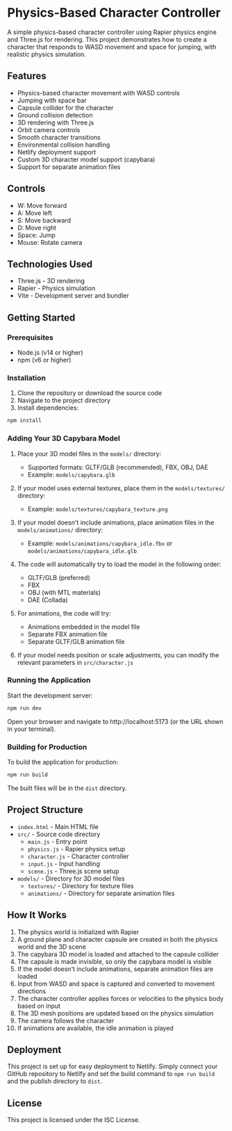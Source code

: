 # Physics-Based Character Controller

A simple physics-based character controller using Rapier physics engine and Three.js for rendering. This project demonstrates how to create a character that responds to WASD movement and space for jumping, with realistic physics simulation.

## Features

- Physics-based character movement with WASD controls
- Jumping with space bar
- Capsule collider for the character
- Ground collision detection
- 3D rendering with Three.js
- Orbit camera controls
- Smooth character transitions
- Environmental collision handling
- Netlify deployment support
- Custom 3D character model support (capybara)
- Support for separate animation files

## Controls

- W: Move forward
- A: Move left
- S: Move backward
- D: Move right
- Space: Jump
- Mouse: Rotate camera

## Technologies Used

- Three.js - 3D rendering
- Rapier - Physics simulation
- Vite - Development server and bundler

## Getting Started

### Prerequisites

- Node.js (v14 or higher)
- npm (v6 or higher)

### Installation

1. Clone the repository or download the source code
2. Navigate to the project directory
3. Install dependencies:

```bash
npm install
```

### Adding Your 3D Capybara Model

1. Place your 3D model files in the `models/` directory:
   - Supported formats: GLTF/GLB (recommended), FBX, OBJ, DAE
   - Example: `models/capybara.glb`
   
2. If your model uses external textures, place them in the `models/textures/` directory:
   - Example: `models/textures/capybara_texture.png`

3. If your model doesn't include animations, place animation files in the `models/animations/` directory:
   - Example: `models/animations/capybara_idle.fbx` or `models/animations/capybara_idle.glb`

4. The code will automatically try to load the model in the following order:
   - GLTF/GLB (preferred)
   - FBX
   - OBJ (with MTL materials)
   - DAE (Collada)

5. For animations, the code will try:
   - Animations embedded in the model file
   - Separate FBX animation file
   - Separate GLTF/GLB animation file

6. If your model needs position or scale adjustments, you can modify the relevant parameters in `src/character.js`

### Running the Application

Start the development server:

```bash
npm run dev
```

Open your browser and navigate to http://localhost:5173 (or the URL shown in your terminal).

### Building for Production

To build the application for production:

```bash
npm run build
```

The built files will be in the `dist` directory.

## Project Structure

- `index.html` - Main HTML file
- `src/` - Source code directory
  - `main.js` - Entry point
  - `physics.js` - Rapier physics setup
  - `character.js` - Character controller
  - `input.js` - Input handling
  - `scene.js` - Three.js scene setup
- `models/` - Directory for 3D model files
  - `textures/` - Directory for texture files
  - `animations/` - Directory for separate animation files

## How It Works

1. The physics world is initialized with Rapier
2. A ground plane and character capsule are created in both the physics world and the 3D scene
3. The capybara 3D model is loaded and attached to the capsule collider
4. The capsule is made invisible, so only the capybara model is visible
5. If the model doesn't include animations, separate animation files are loaded
6. Input from WASD and space is captured and converted to movement directions
7. The character controller applies forces or velocities to the physics body based on input
8. The 3D mesh positions are updated based on the physics simulation
9. The camera follows the character
10. If animations are available, the idle animation is played

## Deployment

This project is set up for easy deployment to Netlify. Simply connect your GitHub repository to Netlify and set the build command to `npm run build` and the publish directory to `dist`.

## License

This project is licensed under the ISC License.